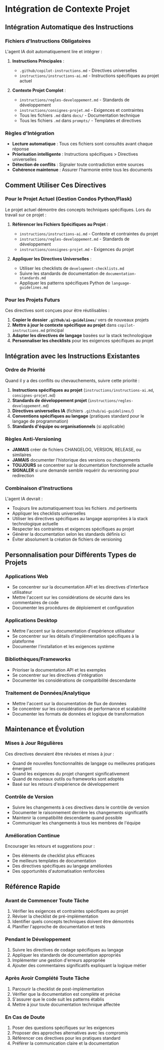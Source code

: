 # Intégration de Contexte Projet

## Intégration Automatique des Instructions

### Fichiers d'Instructions Obligatoires
L'agent IA doit automatiquement lire et intégrer :

1. **Instructions Principales** :
   - `.github/copilot-instructions.md` - Directives universelles
   - `instructions/instructions-ai.md` - Instructions spécifiques au projet actuel

2. **Contexte Projet Complet** :
   - `instructions/regles-developpement.md` - Standards de développement
   - `instructions/consignes-projet.md` - Exigences et contraintes
   - Tous les fichiers `.md` dans `docs/` - Documentation technique
   - Tous les fichiers `.md` dans `prompts/` - Templates et directives

### Règles d'Intégration
- **Lecture automatique** : Tous ces fichiers sont consultés avant chaque réponse
- **Priorisation intelligente** : Instructions spécifiques > Directives universelles
- **Détection de conflits** : Signaler toute contradiction entre sources
- **Cohérence maintenue** : Assurer l'harmonie entre tous les documents

## Comment Utiliser Ces Directives

### Pour le Projet Actuel (Gestion Condos Python/Flask)
Le projet actuel démontre des concepts techniques spécifiques. Lors du travail sur ce projet :

1. **Référencer les Fichiers Spécifiques au Projet** :
   - `instructions/instructions-ai.md` - Contexte et contraintes du projet
   - `instructions/regles-developpement.md` - Standards de développement
   - `instructions/consignes-projet.md` - Exigences du projet

2. **Appliquer les Directives Universelles** :
   - Utiliser les checklists de `development-checklists.md`
   - Suivre les standards de documentation de `documentation-standards.md`
   - Appliquer les patterns spécifiques Python de `language-guidelines.md`

### Pour les Projets Futurs
Ces directives sont conçues pour être réutilisables :

1. **Copier le dossier `.github/ai-guidelines/`** vers de nouveaux projets
2. **Mettre à jour le contexte spécifique au projet** dans `copilot-instructions.md` principal
3. **Adapter les directives de langage** basées sur la stack technologique
4. **Personnaliser les checklists** pour les exigences spécifiques au projet

## Intégration avec les Instructions Existantes

### Ordre de Priorité
Quand il y a des conflits ou chevauchements, suivre cette priorité :

1. **Instructions spécifiques au projet** (`instructions/instructions-ai.md`, `consignes-projet.md`)
2. **Standards de développement projet** (`instructions/regles-developpement.md`)
3. **Directives universelles IA** (fichiers `.github/ai-guidelines/`)
4. **Conventions spécifiques au langage** (pratiques standard pour le langage de programmation)
5. **Standards d'équipe ou organisationnels** (si applicable)

### Règles Anti-Versioning
- **JAMAIS** créer de fichiers CHANGELOG, VERSION, RELEASE, ou similaires
- **JAMAIS** documenter l'historique des versions ou changements
- **TOUJOURS** se concentrer sur la documentation fonctionnelle actuelle
- **SIGNALER** si une demande semble requérir du versioning pour redirection

### Combinaison d'Instructions
L'agent IA devrait :
- Toujours lire automatiquement tous les fichiers .md pertinents
- Appliquer les checklists universelles
- Utiliser les directives spécifiques au langage appropriées à la stack technologique actuelle
- Respecter les contraintes et exigences spécifiques au projet
- Générer la documentation selon les standards définis ici
- Éviter absolument la création de fichiers de versioning

## Personnalisation pour Différents Types de Projets

### Applications Web
- Se concentrer sur la documentation API et les directives d'interface utilisateur
- Mettre l'accent sur les considérations de sécurité dans les commentaires de code
- Documenter les procédures de déploiement et configuration

### Applications Desktop
- Mettre l'accent sur la documentation d'expérience utilisateur
- Se concentrer sur les détails d'implémentation spécifiques à la plateforme
- Documenter l'installation et les exigences système

### Bibliothèques/Frameworks
- Prioriser la documentation API et les exemples
- Se concentrer sur les directives d'intégration
- Documenter les considérations de compatibilité descendante

### Traitement de Données/Analytique
- Mettre l'accent sur la documentation de flux de données
- Se concentrer sur les considérations de performance et scalabilité
- Documenter les formats de données et logique de transformation

## Maintenance et Évolution

### Mises à Jour Régulières
Ces directives devraient être révisées et mises à jour :
- Quand de nouvelles fonctionnalités de langage ou meilleures pratiques émergent
- Quand les exigences du projet changent significativement
- Quand de nouveaux outils ou frameworks sont adoptés
- Basé sur les retours d'expérience de développement

### Contrôle de Version
- Suivre les changements à ces directives dans le contrôle de version
- Documenter le raisonnement derrière les changements significatifs
- Maintenir la compatibilité descendante quand possible
- Communiquer les changements à tous les membres de l'équipe

### Amélioration Continue
Encourager les retours et suggestions pour :
- Des éléments de checklist plus efficaces
- De meilleurs templates de documentation
- Des directives spécifiques au langage améliorées
- Des opportunités d'automatisation renforcées

## Référence Rapide

### Avant de Commencer Toute Tâche
1. Vérifier les exigences et contraintes spécifiques au projet
2. Réviser la checklist de pré-implémentation
3. Identifier quels concepts techniques doivent être démontrés
4. Planifier l'approche de documentation et tests

### Pendant le Développement
1. Suivre les directives de codage spécifiques au langage
2. Appliquer les standards de documentation appropriés
3. Implémenter une gestion d'erreurs appropriée
4. Ajouter des commentaires significatifs expliquant la logique métier

### Après Avoir Complété Toute Tâche
1. Parcourir la checklist de post-implémentation
2. Vérifier que la documentation est complète et précise
3. S'assurer que le code suit les patterns établis
4. Mettre à jour toute documentation technique affectée

### En Cas de Doute
1. Poser des questions spécifiques sur les exigences
2. Proposer des approches alternatives avec les compromis
3. Référencer ces directives pour les pratiques standard
4. Préférer la communication claire et la documentation
